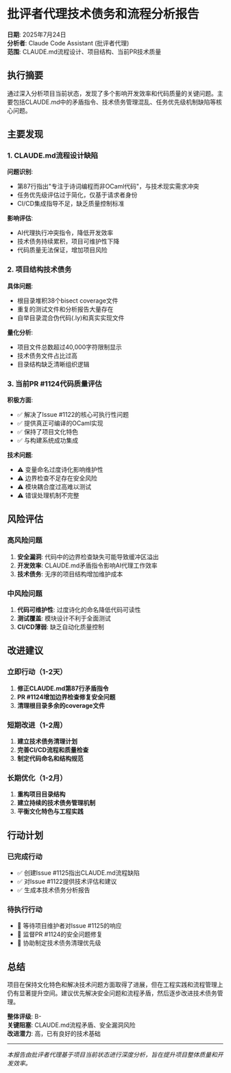 # 批评者代理技术债务和流程分析报告

**日期**: 2025年7月24日  
**分析者**: Claude Code Assistant (批评者代理)  
**范围**: CLAUDE.md流程设计、项目结构、当前PR技术质量

## 执行摘要

通过深入分析项目当前状态，发现了多个影响开发效率和代码质量的关键问题。主要包括CLAUDE.md中的矛盾指令、技术债务管理混乱、任务优先级机制缺陷等核心问题。

## 主要发现

### 1. CLAUDE.md流程设计缺陷

**问题识别**:
- 第87行指出"专注于诗词编程而非OCaml代码"，与技术现实需求冲突
- 任务优先级评估过于简化，仅基于请求者身份
- CI/CD集成指导不足，缺乏质量控制标准

**影响评估**:
- AI代理执行冲突指令，降低开发效率
- 技术债务持续累积，项目可维护性下降
- 代码质量无法保证，增加项目风险

### 2. 项目结构技术债务

**具体问题**:
- 根目录堆积38个bisect coverage文件
- 重复的测试文件和分析报告大量存在
- 自举目录混合伪代码(.ly)和真实实现文件

**量化分析**:
- 项目文件总数超过40,000字符限制显示
- 技术债务文件占比过高
- 目录结构缺乏清晰组织逻辑

### 3. 当前PR #1124代码质量评估

**积极方面**:
- ✅ 解决了Issue #1122的核心可执行性问题
- ✅ 提供真正可编译的OCaml实现
- ✅ 保持了项目文化特色
- ✅ 与构建系统成功集成

**技术问题**:
- ⚠️ 变量命名过度诗化影响维护性
- ⚠️ 边界检查不足存在安全风险
- ⚠️ 模块耦合度过高难以测试
- ⚠️ 错误处理机制不完整

## 风险评估

### 高风险问题
1. **安全漏洞**: 代码中的边界检查缺失可能导致缓冲区溢出
2. **开发效率**: CLAUDE.md矛盾指令影响AI代理工作效率
3. **技术债务**: 无序的项目结构增加维护成本

### 中风险问题
1. **代码可维护性**: 过度诗化的命名降低代码可读性
2. **测试覆盖**: 模块设计不利于全面测试
3. **CI/CD薄弱**: 缺乏自动化质量控制

## 改进建议

### 立即行动（1-2天）
1. **修正CLAUDE.md第87行矛盾指令**
2. **PR #1124增加边界检查修复安全问题**
3. **清理根目录多余的coverage文件**

### 短期改进（1-2周）
1. **建立技术债务清理计划**
2. **完善CI/CD流程和质量检查**
3. **制定代码命名和结构规范**

### 长期优化（1-2月）
1. **重构项目目录结构**
2. **建立持续的技术债务管理机制**
3. **平衡文化特色与工程实践**

## 行动计划

### 已完成行动
- ✅ 创建Issue #1125指出CLAUDE.md流程缺陷
- ✅ 对Issue #1122提供技术评估和建议
- ✅ 生成本技术债务分析报告

### 待执行行动
- 🔄 等待项目维护者对Issue #1125的响应
- 🔄 监督PR #1124的安全问题修复
- 🔄 协助制定技术债务清理优先级

## 总结

项目在保持文化特色和解决技术问题方面取得了进展，但在工程实践和流程管理上仍有显著提升空间。建议优先解决安全问题和流程矛盾，然后逐步改进技术债务管理。

**整体评级**: B-  
**关键阻塞**: CLAUDE.md流程矛盾、安全漏洞风险  
**改进潜力**: 高，已有良好的技术基础

---

*本报告由批评者代理基于项目当前状态进行深度分析，旨在提升项目整体质量和开发效率。*